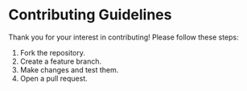 # Contributing Guidelines

Thank you for your interest in contributing! Please follow these steps:

1. Fork the repository.
2. Create a feature branch.
3. Make changes and test them.
4. Open a pull request.
